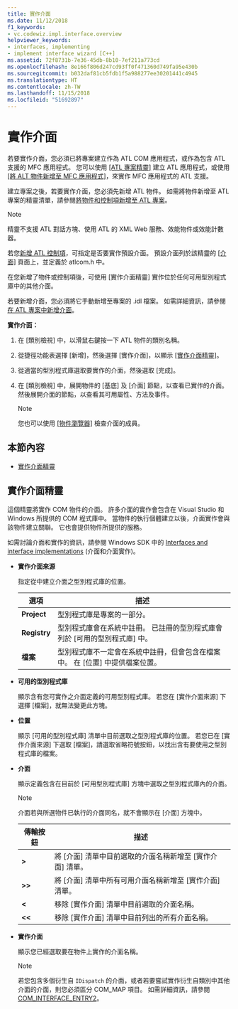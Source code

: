 ```yaml
---
title: 實作介面
ms.date: 11/12/2018
f1_keywords:
- vc.codewiz.impl.interface.overview
helpviewer_keywords:
- interfaces, implementing
- implement interface wizard [C++]
ms.assetid: 72f8731b-7e36-45db-8b10-7ef211a773cd
ms.openlocfilehash: 8e166f806d247cd93ff0f471360d749fa95e430b
ms.sourcegitcommit: b032daf81cb5fdb1f5a988277ee30201441c4945
ms.translationtype: HT
ms.contentlocale: zh-TW
ms.lasthandoff: 11/15/2018
ms.locfileid: "51692897"
---
```

# <a name="implement-an-interface"></a>實作介面

若要實作介面，您必須已將專案建立作為 ATL COM 應用程式，或作為包含 ATL 支援的 MFC 應用程式。 您可以使用 [[ATL 專案精靈]](../atl/reference/atl-project-wizard.md) 建立 ATL 應用程式，或使用 [[將 ALT 物件新增至 MFC 應用程式]](../mfc/reference/adding-atl-support-to-your-mfc-project.md)，來實作 MFC 應用程式的 ATL 支援。

建立專案之後，若要實作介面，您必須先新增 ATL 物件。 如需將物件新增至 ATL 專案的精靈清單，請參閱[將物件和控制項新增至 ATL 專案](../atl/reference/adding-objects-and-controls-to-an-atl-project.md)。

> [!NOTE]
> 精靈不支援 ATL 對話方塊、使用 ATL 的 XML Web 服務、效能物件或效能計數器。

若您[新增 ATL 控制項](../atl/reference/adding-an-atl-control.md)，可指定是否要實作預設介面。 預設介面列於該精靈的 [[介面]](../atl/reference/interfaces-atl-control-wizard.md) 頁面上，並定義於 atlcom.h 中。

在您新增了物件或控制項後，可使用 [實作介面精靈] 實作位於任何可用型別程式庫中的其他介面。

若要新增介面，您必須將它手動新增至專案的 .idl 檔案。 如需詳細資訊，請參閱[在 ATL 專案中新增介面](../atl/reference/adding-a-new-interface-in-an-atl-project.md)。

**實作介面：**

1. 在 [類別檢視] 中，以滑鼠右鍵按一下 ATL 物件的類別名稱。

1. 從捷徑功能表選擇 [新增]，然後選擇 [實作介面]，以顯示 [[實作介面精靈]](#implement-interface-wizard)。

1. 從適當的型別程式庫選取要實作的介面，然後選取 [完成]。

1. 在 [類別檢視] 中，展開物件的 [基底] 及 [介面] 節點，以查看已實作的介面。 然後展開介面的節點，以查看其可用屬性、方法及事件。

   > [!NOTE]
   > 您也可以使用 [[物件瀏覽器]](/visualstudio/ide/viewing-the-structure-of-code) 檢查介面的成員。

## <a name="in-this-section"></a>本節內容

- [實作介面精靈](#implement-interface-wizard)

## <a name="implement-interface-wizard"></a>實作介面精靈

這個精靈將實作 COM 物件的介面。 許多介面的實作會包含在 Visual Studio 和 Windows 所提供的 COM 程式庫中。 當物件的執行個體建立以後，介面實作會與該物件建立關聯。 它也會提供物件所提供的服務。

如需討論介面和實作的資訊，請參閱 Windows SDK 中的 [Interfaces and interface implementations](/windows/desktop/com/interfaces-and-interface-implementations) (介面和介面實作)。

- **實作介面來源**

  指定從中建立介面之型別程式庫的位置。

  |選項|描述|
  |------------|-----------------|
  |**Project**|型別程式庫是專案的一部分。|
  |**Registry**|型別程式庫會在系統中註冊。 已註冊的型別程式庫會列於 [可用的型別程式庫] 中。|
  |**檔案**|型別程式庫不一定會在系統中註冊，但會包含在檔案中。 在 [位置] 中提供檔案位置。|

- **可用的型別程式庫**

  顯示含有您可實作之介面定義的可用型別程式庫。 若您在 [實作介面來源] 下選擇 [檔案]，就無法變更此方塊。

- **位置**

  顯示 [可用的型別程式庫] 清單中目前選取之型別程式庫的位置。 若您已在 [實作介面來源] 下選取 [檔案]，請選取省略符號按鈕，以找出含有要使用之型別程式庫的檔案。

- **介面**

  顯示定義包含在目前於 [可用型別程式庫] 方塊中選取之型別程式庫內的介面。

  > [!NOTE]
  > 介面若與所選物件已執行的介面同名，就不會顯示在 [介面] 方塊中。

  |傳輸按鈕|描述|
  |---------------------|-----------------|
  |**>**|將 [介面] 清單中目前選取的介面名稱新增至 [實作介面] 清單。|
  |**>>**|將 [介面] 清單中所有可用介面名稱新增至 [實作介面] 清單。|
  |**\<**|移除 [實作介面] 清單中目前選取的介面名稱。|
  |**\<\<**|移除 [實作介面] 清單中目前列出的所有介面名稱。|

- **實作介面**

  顯示您已經選取要在物件上實作的介面名稱。

  > [!NOTE]
  > 若您包含多個衍生自 `IDispatch` 的介面，或者若要嘗試實作衍生自類別中其他介面的介面，則您必須區分 COM_MAP 項目。 如需詳細資訊，請參閱 [COM_INTERFACE_ENTRY2](../atl/reference/com-interface-entry-macros.md#com_interface_entry2)。
